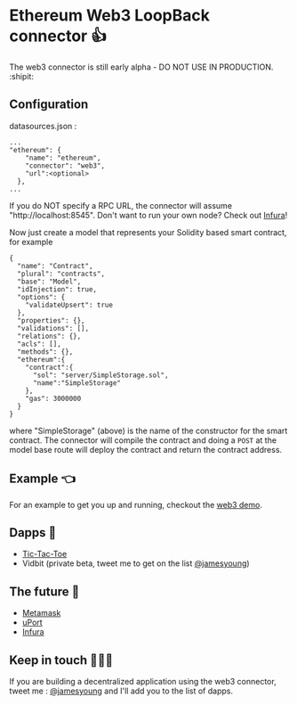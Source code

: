 # Ethereum Web3 LoopBack connector :+1:

The web3 connector is still early alpha - DO NOT USE IN PRODUCTION. :shipit:

## Configuration

datasources.json :

```
...
"ethereum": {
    "name": "ethereum",
    "connector": "web3",
    "url":<optional>
  },
...
```

If you do NOT specify a RPC URL, the connector will assume
"http://localhost:8545". Don't want to run your own node? Check out
[Infura](https://www.infura.io/)!

Now just create a model that represents your Solidity based smart contract, for
example

```
{
  "name": "Contract",
  "plural": "contracts",
  "base": "Model",
  "idInjection": true,
  "options": {
    "validateUpsert": true
  },
  "properties": {},
  "validations": [],
  "relations": {},
  "acls": [],
  "methods": {},
  "ethereum":{
    "contract":{
      "sol": "server/SimpleStorage.sol",
      "name":"SimpleStorage"
    },
    "gas": 3000000
  }
}
```

where "SimpleStorage" (above) is the name of the constructor for the smart
contract. The connector will compile the contract and doing a `POST` at the
model base route will deploy the contract and return the contract address.

## Example :point_left:

For an example to get you up and running, checkout the
[web3 demo](https://github.com/AdChain/web3-demo).

## Dapps :raised_hands:

- [Tic-Tac-Toe](https://github.com/AdChain/tictactoe-loopback)
- Vidbit (private beta, tweet me to get on the list
  [@jamesyoung](https://twitter.com/jamesyoung/))

## The future :rocket:

- [Metamask](https://metamask.io/)
- [uPort](https://www.uport.me/)
- [Infura](https://www.infura.io/)

## Keep in touch :wave::wave::wave:

If you are building a decentralized application using the web3 connector, tweet
me : [@jamesyoung](https://twitter.com/jamesyoung/) and I'll add you to the list
of dapps.
